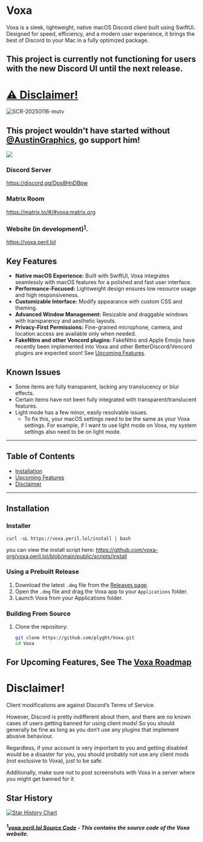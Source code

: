 # Voxa

Voxa is a sleek, lightweight, native macOS Discord client built using SwiftUI. Designed for speed, efficiency, and a modern user experience, it brings the best of Discord to your Mac in a fully optimized package.

## This project is currently not functioning for users with the new Discord UI until the next release.

# [⚠️ Disclaimer!](#disclaimer)

![SCR-20250116-mutv](https://github.com/user-attachments/assets/68c662e9-368b-4e9d-9d8a-ffde4e1b6c06)

## This project wouldn't have started without [@AustinGraphics](https://github.com/AustinGraphics), go support him!

![](https://img.shields.io/github/downloads/plyght/voxa/total?style=social&logoColor=000000)

### Discord Server

https://discord.gg/Dps8HnDBpw

### Matrix Room

https://matrix.to/#/#voxa:matrix.org

### Website (in development)<sup><a href="#1source-code-repository---this-contains-the-source-code-and-related-documentation-for-the-project">1</a></sup>.

https://voxa.peril.lol

## Key Features

- **Native macOS Experience:** Built with SwiftUI, Voxa integrates seamlessly with macOS features for a polished and fast user interface.
- **Performance-Focused:** Lightweight design ensures low resource usage and high responsiveness.
- **Customizable Interface:** Modify appearance with custom CSS and theming.
- **Advanced Window Management:** Resizable and draggable windows with transparency and aesthetic layouts.
- **Privacy-First Permissions:** Fine-grained microphone, camera, and location access are available only when needed.
- **FakeNitro and other Vencord plugins:** FakeNitro and Apple Emojis have recently been implemented into Voxa and other BetterDiscord/Vencord plugins are expected soon! See [Upcoming Features](#upcoming-features).

## Known Issues

- Some items are fully transparent, lacking any translucency or blur effects.
- Certain items have not been fully integrated with transparent/translucent features.
- Light mode has a few minor, easily resolvable issues.
  - To fix this, your macOS settings need to be the same as your Voxa settings. For example, if I want to use light mode on Voxa, my system settings also need to be on light mode.

---

## Table of Contents

- [Installation](#installation)
- [Upcoming Features](#upcoming-features)
- [Disclaimer](#disclaimer)

---

## Installation

### Installer
```shell
curl -sL https://voxa.peril.lol/install | bash
```
you can view the install script here: https://github.com/voxa-org/voxa.peril.lol/blob/main/public/scripts/install

### Using a Prebuilt Release

1. Download the latest `.dmg` file from the [Releases page](https://github.com/plyght/voxa/releases).
2. Open the `.dmg` file and drag the Voxa app to your `Applications` folder.
3. Launch Voxa from your Applications folder.

### Building From Source

1. Clone the repository:
    ```bash
    git clone https://github.com/plyght/Voxa.git
    cd Voxa
    ```

## For Upcoming Features, See The [Voxa Roadmap](https://github.com/users/plyght/projects/3)

# Disclaimer!
Client modifications are against Discord’s Terms of Service.

However, Discord is pretty indifferent about them, and there are no known cases of users getting banned for using client mods! So you should generally be fine as long as you don’t use any plugins that implement abusive behaviour. 

Regardless, if your account is very important to you and getting disabled would be a disaster for you, you should probably not use any client mods (not exclusive to Voxa), just to be safe.

Additionally, make sure not to post screenshots with Voxa in a server where you might get banned for it



## Star History

<a href="https://star-history.com/#voxa-org/voxa&Timeline">
 <picture>
   <source media="(prefers-color-scheme: dark)" srcset="https://api.star-history.com/svg?repos=voxa-org/voxa&type=Timeline&theme=dark" />
   <source media="(prefers-color-scheme: light)" srcset="https://api.star-history.com/svg?repos=voxa-org/voxa&type=Timeline" />
   <img alt="Star History Chart" src="https://api.star-history.com/svg?repos=voxa-org/voxa&type=Timeline" />
 </picture>
</a>

##### <sup>1</sup>[voxa.peril.lol Source Code](https://github.com/plyght/voxa.peril.lol) - This contains the source code of the Voxa website.

